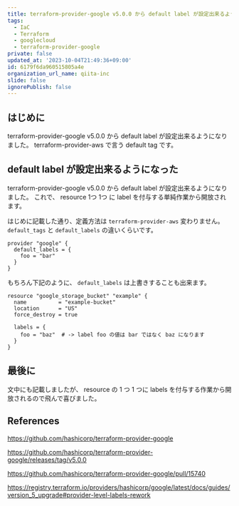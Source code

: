 ```yaml
---
title: terraform-provider-google v5.0.0 から default label が設定出来るようになった
tags:
  - IaC
  - Terraform
  - googlecloud
  - terraform-provider-google
private: false
updated_at: '2023-10-04T21:49:36+09:00'
id: 6179f6da960515805a4e
organization_url_name: qiita-inc
slide: false
ignorePublish: false
---
```


## はじめに

terraform-provider-google v5.0.0 から default label が設定出来るようになりました。
terraform-provider-aws で言う default tag です。

## default label が設定出来るようになった

terraform-provider-google v5.0.0 から default label が設定出来るようになりました。
これで、 resource 1つ 1つ に label を付与する単純作業から開放されます。

はじめに記載した通り、定義方法は `terraform-provider-aws` 変わりません。
`default_tags` と `default_labels` の違いくらいです。

```hcl
provider "google" {
  default_labels = {
    foo = "bar"
  }
}
```

もちろん下記のように、 `default_labels` は上書きすることも出来ます。

```hcl
resource "google_storage_bucket" "example" {
  name          = "example-bucket"
  location      = "US"
  force_destroy = true

  labels = {
    foo = "baz"  # -> label foo の値は bar ではなく baz になります
  }
}
```

## 最後に

文中にも記載しましたが、 resource の 1 つ 1 つに labels を付与する作業から開放されるので飛んで喜びました。

## References

https://github.com/hashicorp/terraform-provider-google

https://github.com/hashicorp/terraform-provider-google/releases/tag/v5.0.0

https://github.com/hashicorp/terraform-provider-google/pull/15740

https://registry.terraform.io/providers/hashicorp/google/latest/docs/guides/version_5_upgrade#provider-level-labels-rework
